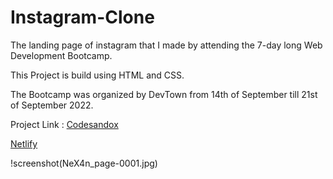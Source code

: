 # Instagram-Clone

The landing page of instagram that I made by attending the 7-day long Web Development Bootcamp.

This Project is build using HTML and CSS.

The Bootcamp was organized by DevTown from 14th of September till 21st of September 2022.

Project Link : [Codesandox](https://dszse5.codesandbox.io/)

[Netlify](https://csb-dszse5.netlify.app/)

!screenshot(NeX4n_page-0001.jpg)
